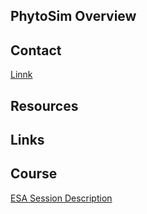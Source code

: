 ## PhytoSim Overview

## Contact

[Linnk](dummy)

## Resources

## Links

## Course

[ESA Session Description](https://eco.confex.com/eco/2020/meetingapp.cgi/Session/17788)
